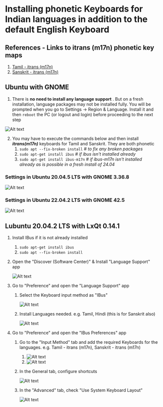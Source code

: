 # Installing phonetic Keyboards for Indian languages in addition to the default English Keyboard

## References - Links to itrans (m17n) phonetic key maps
1. [Tamil - itrans (m17n)](https://fedoraproject.org/wiki/I18N/Indic/TamilKeyboardLayouts)
2. [Sanskrit - itrans (m17n)](https://help.keyman.com/keyboard/itrans_devanagari_sanskrit_vedic/1.2.1/itrans_devanagari_sanskrit_vedic)

## Ubuntu with GNOME
1. There is **no need to install any language support** . But on a fresh installation, language packages may not be installed fully. You will be prompted when you go to Settings -> Region & Language. Install it and then `reboot` the PC (or logout and login) before proceeding to the next step

![Alt text](Language%20Support%20Not%20installed-Ubuntu-22-04.png "Language Support Not installed-Ubuntu-22-04.png")

2. You may have to execute the commands below and then install ***itrans(m17n)*** keyboards for Tamil and Sanskrit. They are both phonetic
    1. `sudo apt --fix-broken install` # *to fix any broken packages*
    2. `sudo apt-get install ibus` # *if ibus isn't installed already*
    3. `sudo apt-get install ibus-m17n`  # *if ibus-m17n isn't installed already as is possible in a fresh install of 24.04*

### Settings in Ubuntu 20.04.5 LTS with GNOME 3.36.8
![Alt text](Multi-Keyboard%20support%20in%20Ubuntu%2020-04-5.png "Multi-Keyboard support in Ubuntu 20-04-5")

### Settings in Ubuntu 22.04.2 LTS with GNOME 42.5
![Alt text](Multi-Keyboard%20support%20in%20Ubuntu%2022-04-2.png "Multi-Keyboard support in Ubuntu 20-04-5")

## Lubuntu 20.04.2 LTS with LxQt 0.14.1

1. Install IBus if it is not already installed
    1. `sudo apt-get install ibus`
    1. `sudo apt --fix-broken install`

1. Open the "Discover (Software Center)" & Install "Language Support" app

   ![Alt text](Discover%20-%20Language%20Support.jpg "Discover - Language Support")

1. Go to "Preference" and open the "Language Support" app
    1. Select the Keyboard input method as "IBus"
   
       ![Alt text](Language%20Support%20-%20Language%20tab.jpg "Language Support - Language tab")
    1. Install Languages needed. e.g. Tamil, Hindi (this is for Sanskrit also)

       ![Alt text](Language%20Support%20-%20Installed%20Languages.jpg "Language Support - Installed Languages")
    

1. Go to "Preference" and open the "IBus Preferences" app
    1.  Go to the "Input Method" tab and add the required Keyboards for the languages. e.g. Tamil - itrans (m17n), Sanskrit - itrans (m17n)
        1. ![Alt text](IBus%20Input%20Method%20tab.jpg "IBus Input Method tab")
        2. ![Alt text](Select%20Language%20popup.jpg "Select Language Popup")
    1.  In the General tab, configure shortcuts

        ![Alt text](IBus%20General%20tab.jpg "IBus General tab")
    1.  In the "Advanced" tab, check "Use System Keyboard Layout"

        ![Alt text](IBus%20Advanced%20tab.jpg "IBus Advanced tab")
